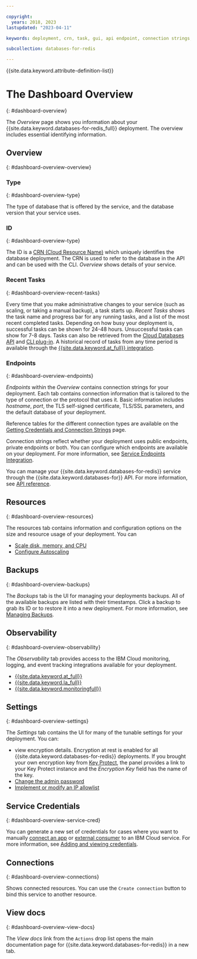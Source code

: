 ```yaml
---

copyright:
  years: 2018, 2023
lastupdated: "2023-04-11"

keywords: deployment, crn, task, gui, api endpoint, connection strings, recent tasks, observability

subcollection: databases-for-redis

---
```


{{site.data.keyword.attribute-definition-list}}

# The Dashboard Overview
{: #dashboard-overview}

The _Overview_ page shows you information about your {{site.data.keyword.databases-for-redis_full}} deployment. The overview includes essential identifying information.

## Overview
{: #dashboard-overview-overview}

### Type
{: #dashboard-overview-type}

The type of database that is offered by the service, and the database version that your service uses.

### ID
{: #dashboard-overview-type}

The ID is a [CRN (Cloud Resource Name)](/docs/account?topic=account-crn) which uniquely identifies the database deployment. The CRN is used to refer to the database in the API and can be used with the CLI. _Overview_ shows details of your service.

### Recent Tasks
{: #dashboard-overview-recent-tasks}

Every time that you make administrative changes to your service (such as scaling, or taking a manual backup), a task starts up. _Recent Tasks_ shows the task name and progress bar for any running tasks, and a list of the most recent completed tasks. Depending on how busy your deployment is, successful tasks can be shown for 24-48 hours. Unsuccessful tasks can show for 7-8 days. Tasks can also be retrieved from the [Cloud Databases API](https://cloud.ibm.com/apidocs/cloud-databases-api#get-currently-running-tasks-on-a-deployment) and [CLI plug-in](https://cloud.ibm.com/docs/databases-cli-plugin?topic=databases-cli-plugin-cdb-reference#deployment-tasks-list). A historical record of tasks from any time period is available through the [{{site.data.keyword.at_full}} integration](/docs/databases-for-elasticsearch?topic=databases-for-elasticsearch-activity-tracker).

### Endpoints
{: #dashboard-overview-endpoints}

_Endpoints_ within the _Overview_ contains connection strings for your deployment. Each tab contains connection information that is tailored to the type of connection or the protocol that uses it. Basic information includes _hostname_, _port_, the TLS self-signed certificate, TLS/SSL parameters, and the default database of your deployment.

Reference tables for the different connection types are available on the [Getting Credentials and Connection Strings](/docs/databases-for-redis?topic=databases-for-redis-connection-strings) page.

Connection strings reflect whether your deployment uses public endpoints, private endpoints or both. You can configure which endpoints are available on your deployment. For more information, see [Service Endpoints Integration](/docs/databases-for-elasticsearch?topic=databases-for-elasticsearch-service-endpoints).

You can manage your {{site.data.keyword.databases-for-redis}} service through the {{site.data.keyword.databases-for}} API. For more information, see [API reference](https://cloud.ibm.com/apidocs/cloud-databases-api/cloud-databases-api-v5#introduction).

## Resources
{: #dashboard-overview-resources}

The resources tab contains information and configuration options on the size and resource usage of your deployment. You can 
- [Scale disk, memory, and CPU](/docs/databases-for-redis?topic=databases-for-redis-resources-scaling)
- [Configure Autoscaling](/docs/databases-for-redis?topic=databases-for-redis-autoscaling)

## Backups
{: #dashboard-overview-backups}

The _Backups_ tab is the UI for managing your deployments backups. All of the available backups are listed with their timestamps. Click a backup to grab its ID or to restore it into a new deployment. For more information, see [Managing Backups](/docs/databases-for-elasticsearch?topic=databases-for-elasticsearch-dashboard-backups).

## Observability
{: #dashboard-overview-observability}

The _Observability_ tab provides access to the IBM Cloud monitoring, logging, and event tracking integrations available for your deployment. 
- [{{site.data.keyword.at_full}}](/docs/databases-for-elasticsearch?topic=databases-for-elasticsearch-activity-tracker)
- [{{site.data.keyword.la_full}}](/docs/databases-for-elasticsearch?topic=databases-for-elasticsearch-logging)
- [{{site.data.keyword.monitoringfull}}](/docs/databases-for-elasticsearch?topic=databases-for-elasticsearch-monitoring)

## Settings
{: #dashboard-overview-settings}

The _Settings_ tab contains the UI for many of the tunable settings for your deployment. You can:
- view encryption details. Encryption at rest is enabled for all {{site.data.keyword.databases-for-redis}} deployments. If you brought your own encryption key from [Key Protect](/docs/databases-for-elasticsearch?topic=databases-for-elasticsearch-key-protect), the panel provides a link to your Key Protect instance and the _Encryption Key_ field has the name of the key.
- [Change the admin password](/docs/databases-for-redis?topic=databases-for-redis-user-management&interface=ui#user-management-set-admin-password-ui)
- [Implement or modify an IP allowlist](/docs/databases-for-elasticsearch?topic=databases-for-elasticsearch-allowlisting)

## Service Credentials
{: #dashboard-overview-service-cred}

You can generate a new set of credentials for cases where you want to manually [connect an app](/docs/databases-for-redis?topic=databases-for-redis-ibmcloud-app) or [external consumer](/docs/databases-for-redis?topic=databases-for-redis-external-app) to an IBM Cloud service. For more information, see [Adding and viewing credentials](/docs/account?topic=account-service_credentials).

## Connections
{: #dashboard-overview-connections}

Shows connected resources. You can use the `Create connection` button to bind this service to another resource.

## View docs
{: #dashboard-overview-view-docs}

The _View docs_ link from the `Actions` drop list opens the main documentation page for {{site.data.keyword.databases-for-redis}} in a new tab.
